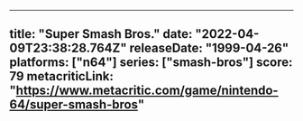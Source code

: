 
---
title: "Super Smash Bros."
date: "2022-04-09T23:38:28.764Z"
releaseDate: "1999-04-26"
platforms: ["n64"]
series: ["smash-bros"]
score: 79
metacriticLink: "https://www.metacritic.com/game/nintendo-64/super-smash-bros"
---
